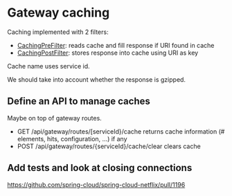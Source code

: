 # Gateway caching

Caching implemented with 2 filters:

- [CachingPreFilter](src/main/java/com/mycompany/myapp/gateway/caching/CachingPreFilter.java): reads cache and fill response if URI found in cache
- [CachingPostFilter](src/main/java/com/mycompany/myapp/gateway/caching/CachingPostFilter.java): stores response into cache using URI as key

Cache name uses service id.

We should take into account whether the response is gzipped.

## Define an API to manage caches

Maybe on top of gateway routes.

- GET /api/gateway/routes/[serviceId}/cache returns cache information (# elements, hits, configuration, ...) if any
- POST /api/gateway/routes/{serviceId}/cache/clear clears cache 

## Add tests and look at closing connections

https://github.com/spring-cloud/spring-cloud-netflix/pull/1196
